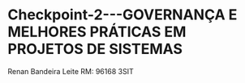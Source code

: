 # Checkpoint-2---GOVERNANÇA E MELHORES PRÁTICAS EM PROJETOS DE SISTEMAS
Renan Bandeira Leite RM: 96168  3SIT
